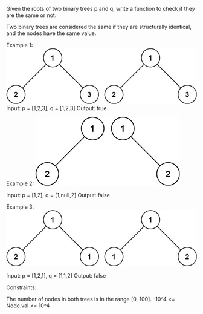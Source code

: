 Given the roots of two binary trees p and q, write a function to check if they are the same or not.

Two binary trees are considered the same if they are structurally identical, and the nodes have the same value.

Example 1:
![Example](./ex1.jpg)
Input: p = [1,2,3], q = [1,2,3]
Output: true

Example 2:
![Example](./ex2.jpg)

Input: p = [1,2], q = [1,null,2]
Output: false

Example 3:
![Example](./ex3.jpg)

Input: p = [1,2,1], q = [1,1,2]
Output: false

Constraints:

The number of nodes in both trees is in the range [0, 100].
-10^4 <= Node.val <= 10^4
